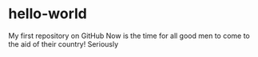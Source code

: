 # hello-world
My first repository on GitHub
Now is the time for all good men to come to the aid of their country!  Seriously


